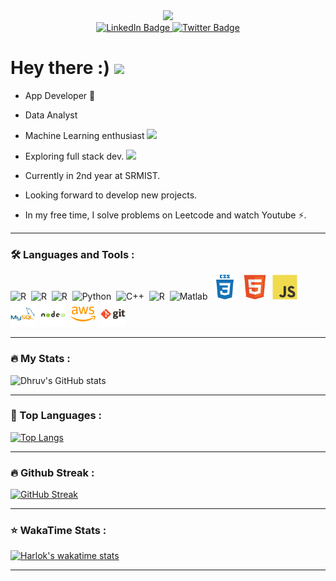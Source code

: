 <div id="header" align="center">
  <img src="https://media.giphy.com/media/f6hnhHkks8bk4jwjh3/giphy.gif" width="100"/>
</div>
<div id="badges" align="center">
  <a href="https://www.linkedin.com/in/dhruv-choudhary-b8b1a9229/">
    <img src="https://img.shields.io/badge/LinkedIn-blue?style=for-the-badge&logo=linkedin&logoColor=white" alt="LinkedIn Badge"/>
  </a>
  <a href="https://twitter.com/dhruvch52">
    <img src="https://img.shields.io/badge/Twitter-blue?style=for-the-badge&logo=twitter&logoColor=white" alt="Twitter Badge"/>
  </a>
</div>
<h1>
  Hey there :)
  <img src="https://media.giphy.com/media/hvRJCLFzcasrR4ia7z/giphy.gif" width="30px"/>
</h1>

- App Developer 📴

- Data Analyst

- Machine Learning enthusiast <img src="https://media.giphy.com/media/7kaUYqvAc0irK/giphy.gif" width="30px"/>

- Exploring full stack dev.  <img src="https://cdn.dribbble.com/users/2131993/screenshots/4948736/thoughtworks-gif_dribbble.gif" width="30px"/>

- Currently in 2nd year at SRMIST. 

- Looking forward to develop new projects.

- In my free time, I solve problems on Leetcode and watch Youtube :zap:.


---

### :hammer_and_wrench: Languages and Tools :
<div>
   <img src="https://cdn.icon-icons.com/icons2/2108/PNG/512/flutter_icon_130936.png"  title="R" alt="R" width="40" height="40"/>&nbsp;
  <img src="https://cdn.freebiesupply.com/logos/large/2x/react-1-logo-png-transparent.png"  title="R" alt="R" width="40" height="40"/>&nbsp;
  <img src="https://www.computerhope.com/jargon/k/kotlin.png"  title="R" alt="R" width="40" height="40"/>&nbsp;
  <img src="https://i0.wp.com/tinkercademy.com/wp-content/uploads/2018/04/python-icon.png?ssl=1"  title="Python" alt="Python" width="40" height="40"/>&nbsp;
  <img src="https://sdtimes.com/wp-content/uploads/2018/03/cpppp.png"  title="C++" alt="C++" width="40" height="40"/>&nbsp;
  <img src="https://www.bookofnetwork.com/images/code/images/r.jpg"  title="R" alt="R" width="40" height="40"/>&nbsp;
  <img src="https://banner2.cleanpng.com/20180703/yrf/kisspng-matlab-simulink-signal-processing-programming-lang-cube-island-online-survival-3d-5b3b394d2f1946.2068935715306079491929.jpg"  title="Matlab" alt="Matlab" width="40" height="40"/>&nbsp;
  <img src="https://github.com/devicons/devicon/blob/master/icons/css3/css3-plain-wordmark.svg"  title="CSS3" alt="CSS" width="40" height="40"/>&nbsp;
  <img src="https://github.com/devicons/devicon/blob/master/icons/html5/html5-original.svg" title="HTML5" alt="HTML" width="40" height="40"/>&nbsp;
  <img src="https://github.com/devicons/devicon/blob/master/icons/javascript/javascript-original.svg" title="JavaScript" alt="JavaScript" width="40" height="40"/>&nbsp;
  <img src="https://github.com/devicons/devicon/blob/master/icons/mysql/mysql-original-wordmark.svg" title="MySQL"  alt="MySQL" width="40" height="40"/>&nbsp;
  <img src="https://github.com/devicons/devicon/blob/master/icons/nodejs/nodejs-original-wordmark.svg" title="NodeJS" alt="NodeJS" width="40" height="40"/>&nbsp;
  <img src="https://github.com/devicons/devicon/blob/master/icons/amazonwebservices/amazonwebservices-plain-wordmark.svg" title="AWS" alt="AWS" width="40" height="40"/>&nbsp;
  <img src="https://github.com/devicons/devicon/blob/master/icons/git/git-original-wordmark.svg" title="Git" **alt="Git" width="40" height="40"/>
</div>

---

### :fire: My Stats :

![Dhruv's GitHub stats](https://github-readme-stats.vercel.app/api?username=Dhruvch1244\&bg_color=30,3B2042,000000\&title_color=fff\&text_color=fff)

---

### 🥇 Top Languages :
[![Top Langs](https://github-readme-stats.vercel.app/api/top-langs/?username=Dhruvch1244\&layout=donut-vertical&theme=onedark)](https://github.com/anuraghazra/github-readme-stats)

---

### :fire: Github Streak :
[![GitHub Streak](https://github-readme-streak-stats.herokuapp.com/?user=dhruvch1244&theme=onedark)](https://github.com/dhruvch1244)

---

### ⭐ WakaTime Stats :
[![Harlok's wakatime stats](https://github-readme-stats.vercel.app/api/wakatime?username=cdrv5&theme=onedark)](https://github.com/anuraghazra/github-readme-stats)

---
<!---
Dhruvch1244/Dhruvch1244 is a ✨ special ✨ repository because its `README.md` (this file) appears on your GitHub profile.
You can click the Preview link to take a look at your changes.
--->
